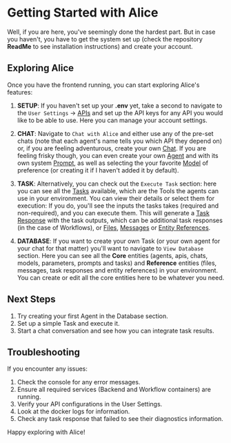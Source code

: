 # Getting Started with Alice

Well, if you are here, you've seemingly done the hardest part. But in case you haven't, you have to get the system set up (check the repository **ReadMe** to see installation instructions) and create your account. 

## Exploring Alice

Once you have the frontend running, you can start exploring Alice's features:

1. **SETUP**: If you haven't set up your **.env** yet, take a second to navigate to the `User Settings` -> [APIs](../../knowledgebase/core/api/api) and set up the API keys for any API you would like to be able to use. Here you can manage your account settings. 

2. **CHAT**: Navigate to `Chat with Alice` and either use any of the pre-set chats (note that each agent's name tells you which API they depend on) or, if you are feeling adventurous, create your own [Chat](../../knowledgebase/core/chat). If you are feeling frisky though, you can even create your own [Agent](../../knowledgebase/core/agent) and with its own system [Prompt](../../knowledgebase/core/prompt), as well as selecting the your favorite [Model](../../knowledgebase/core/model) of preference (or creating it if I haven't added it by default). 

3. **TASK**: Alternatively, you can check out the `Execute Task` section: here you can see all the [Tasks](../../knowledgebase/core/task/task) available, which are the Tools the agents can use in your environment. You can view their details or select them for execution: If you do, you'll see the inputs the tasks takes (required and non-required), and you can execute them. This will generate a [Task Response](../../knowledgebase/core/task_response) with the task outputs, which can be additional task responses (in the case of Workflows), or [Files](../../knowledgebase/core/file), [Messages](../../knowledgebase/core/message) or [Entity References](../../knowledgebase/core/entity_reference). 

4. **DATABASE**: If you want to create your own Task (or your own agent for your chat for that matter) you'll want to navigate to `View Database` section. Here you can see all the **Core** entities (agents, apis, chats, models, parameters, prompts and tasks) and **Reference** entities (files, messages, task responses and entity references) in your environment. You can create or edit all the core entities here to be whatever you need. 

## Next Steps

1. Try creating your first Agent in the Database section.
2. Set up a simple Task and execute it.
3. Start a chat conversation and see how you can integrate task results.

## Troubleshooting

If you encounter any issues:
1. Check the console for any error messages.
2. Ensure all required services (Backend and Workflow containers) are running.
3. Verify your API configurations in the User Settings. 
4. Look at the docker logs for information. 
5. Check any task response that failed to see their diagnostics information. 

Happy exploring with Alice!
